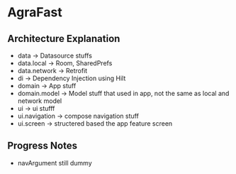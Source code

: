 # AgraFast


## Architecture Explanation
- data -> Datasource stuffs
- data.local -> Room, SharedPrefs
- data.network -> Retrofit
- di -> Dependency Injection using Hilt
- domain -> App stuff
- domain.model -> Model stuff that used in app, not the same as local and network model
- ui -> ui stufff
- ui.navigation -> compose navigation stuff
- ui.screen -> structered based the app feature screen





## Progress Notes
- navArgument still dummy